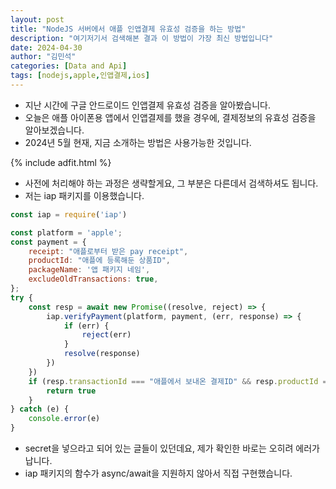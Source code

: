 ```yaml
---
layout: post
title: "NodeJS 서버에서 애플 인앱결제 유효성 검증을 하는 방법"
description: "여기저기서 검색해본 결과 이 방법이 가장 최신 방법입니다"
date: 2024-04-30
author: "김민석"
categories: [Data and Api]
tags: [nodejs,apple,인앱결제,ios]
---
```

- 지난 시간에 구글 안드로이드 인앱결제 유효성 검증을 알아봤습니다.
- 오늘은 애플 아이폰용 앱에서 인앱결제를 했을 경우에, 결제정보의 유효성 검증을 알아보겠습니다.
- 2024년 5월 현재, 지금 소개하는 방법은 사용가능한 것입니다.

{% include adfit.html %}    

- 사전에 처리해야 하는 과정은 생략할게요, 그 부분은 다른데서 검색하셔도 됩니다.
- 저는 iap 패키지를 이용했습니다.

```javascript
const iap = require('iap')

const platform = 'apple';
const payment = {
    receipt: "애플로부터 받은 pay receipt",
    productId: "애플에 등록해둔 상품ID",
    packageName: '앱 패키지 네임',
    excludeOldTransactions: true,
};
try {
    const resp = await new Promise((resolve, reject) => {
        iap.verifyPayment(platform, payment, (err, response) => {
            if (err) {
                reject(err)
            }
            resolve(response)
        })
    })
    if (resp.transactionId === "애플에서 보내온 결제ID" && resp.productId === "애플에 등록해둔 상품ID") {
        return true
    }
} catch (e) {
    console.error(e)
}
```

- secret을 넣으라고 되어 있는 글들이 있던데요, 제가 확인한 바로는 오히려 에러가 납니다.
- iap 패키지의 함수가 async/await을 지원하지 않아서 직접 구현했습니다.